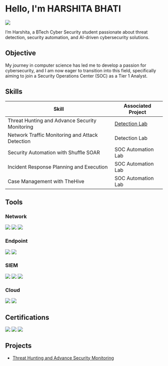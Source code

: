 # Hello, I'm HARSHITA BHATI
<a href="https://www.linkedin.com/in/harsshitta-bhati"><img src="https://img.shields.io/badge/-LinkedIn-0072b1?&style=for-the-badge&logo=linkedin&logoColor=white" /></a>

I’m Harshita, a BTech Cyber Security student passionate about threat detection, security automation, and AI-driven cybersecurity solutions.

## Objective

My journey in computer science has led me to develop a passion for cybersecurity, and I am now eager to transition into this field, specifically aiming to join a Security Operations Center (SOC) as a Tier 1 Analyst.

## Skills

| Skill                                         | Associated Project         |
|-----------------------------------------------|----------------------------|
| Threat Hunting and Advance Security Monitoring         | <a href="https://github.com/harsshittabhati/Threat-Hunting-and-Advance-Security-Monitoring">Detection Lab</a>|
| Network Traffic Monitoring and Attack Detection | Detection Lab|
| Security Automation with Shuffle SOAR         | SOC Automation Lab|
| Incident Response Planning and Execution      | SOC Automation Lab|
| Case Management with TheHive                  | SOC Automation Lab|

## Tools

### Network
<div>
    <img src="https://img.shields.io/badge/-Wireshark-1679A7?&style=for-the-badge&logo=Wireshark&logoColor=white" />
    <img src="https://img.shields.io/badge/-Suricata-EF3B2D?&style=for-the-badge&logo=Suricata&logoColor=white" />
    <img src="https://img.shields.io/badge/-Zeek-777BB4?&style=for-the-badge&logo=Zeek&logoColor=white" />
</div>

### Endpoint
<div>
    <img src="https://img.shields.io/badge/-Microsoft_Defender_for_Endpoint-00A4EF?&style=for-the-badge&logo=Microsoft&logoColor=white" />
    <img src="https://img.shields.io/badge/-Velociraptor-4B275F?&style=for-the-badge&logo=Velociraptor&logoColor=white" />
</div>

### SIEM
<div>
    <img src="https://img.shields.io/badge/-Microsoft_Sentinel-0078D4?&style=for-the-badge&logo=Microsoft&logoColor=white" />
    <img src="https://img.shields.io/badge/-Splunk-000000?&style=for-the-badge&logo=Splunk&logoColor=white" />
    <img src="https://img.shields.io/badge/-Elastic-005571?&style=for-the-badge&logo=Elastic&logoColor=white" />
</div>

### Cloud
<div>
    <img src="https://img.shields.io/badge/-Microsoft_Azure-0078D4?&style=for-the-badge&logo=Microsoft%20Azure&logoColor=white" />
    <img src="https://img.shields.io/badge/-Google_Cloud-4285F4?&style=for-the-badge&logo=Google%20Cloud&logoColor=white" />
</div>

## Certifications
<div>
<img src="https://img.shields.io/badge/-Understanding_Google_Cloud_Security_and_Operation-4285F4?&style=for-the-badge&logo=Google%20Cloud&logoColor=white" />
<img src="https://img.shields.io/badge/-Introduction_to_Information_Security-0078D4?&style=for-the-badge&logo=Microsoft&logoColor=white" />
<img src="https://img.shields.io/badge/-Introduction_to_Dark_Web%2C_Anonymity%2C_and_Cryptocurrency-4B8BBE?&style=for-the-badge&logo=Bitcoin&logoColor=white" />
</div>

## Projects
- <a href="https://github.com/harsshittabhati/Threat-Hunting-and-Advance-Security-Monitoring">Threat Hunting and Advance Security Monitoring</a>
